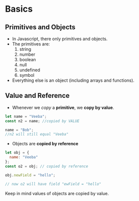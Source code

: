 # Basics

## Primitives and Objects

- In Javascript, there only primitives and objects.
- The primitives are:
  1. string
  2. number
  3. boolean
  4. null
  5. undefined
  6. symbol
- Everything else is an object (including arrays and functions).

## Value and Reference

- Whenever we _copy_ a **primitive**, we **copy by value**.

```javascript
let name = "Veeba";
const n2 = name; //copied by VALUE

name = "Bob";
//n2 will still equal "Veeba"
```

- Objects are **copied by reference**

```javascript
let obj = {
  name: "Veeba"
};
const o2 = obj; // copied by reference

obj.newField = "hello";

// now o2 will have field "ewField = "hello"
```

Keep in mind values of objects are copied by value.
